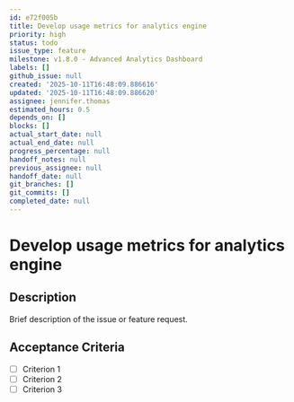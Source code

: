 ```yaml
---
id: e72f005b
title: Develop usage metrics for analytics engine
priority: high
status: todo
issue_type: feature
milestone: v1.8.0 - Advanced Analytics Dashboard
labels: []
github_issue: null
created: '2025-10-11T16:48:09.886616'
updated: '2025-10-11T16:48:09.886620'
assignee: jennifer.thomas
estimated_hours: 0.5
depends_on: []
blocks: []
actual_start_date: null
actual_end_date: null
progress_percentage: null
handoff_notes: null
previous_assignee: null
handoff_date: null
git_branches: []
git_commits: []
completed_date: null
---
```


# Develop usage metrics for analytics engine

## Description

Brief description of the issue or feature request.

## Acceptance Criteria

- [ ] Criterion 1
- [ ] Criterion 2
- [ ] Criterion 3